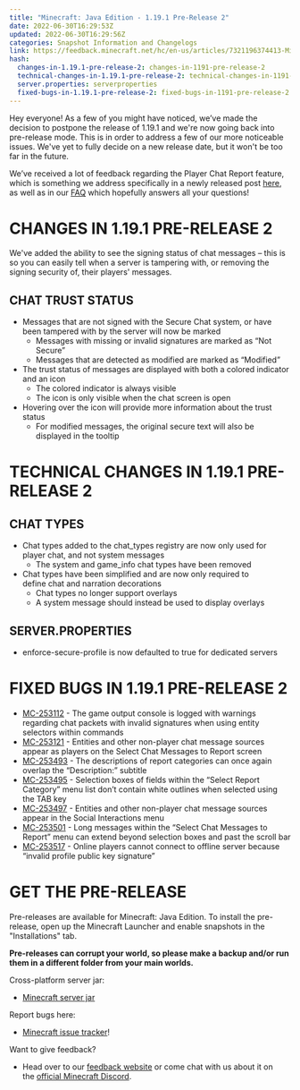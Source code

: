 ```yaml
---
title: "Minecraft: Java Edition - 1.19.1 Pre-Release 2"
date: 2022-06-30T16:29:53Z
updated: 2022-06-30T16:29:56Z
categories: Snapshot Information and Changelogs
link: https://feedback.minecraft.net/hc/en-us/articles/7321196374413-Minecraft-Java-Edition-1-19-1-Pre-Release-2
hash:
  changes-in-1.19.1-pre-release-2: changes-in-1191-pre-release-2
  technical-changes-in-1.19.1-pre-release-2: technical-changes-in-1191-pre-release-2
  server.properties: serverproperties
  fixed-bugs-in-1.19.1-pre-release-2: fixed-bugs-in-1191-pre-release-2
---
```


Hey everyone! As a few of you might have noticed, we’ve made the decision to postpone the release of 1.19.1 and we're now going back into pre-release mode. This is in order to address a few of our more noticeable issues. We've yet to fully decide on a new release date, but it won't be too far in the future.

We’ve received a lot of feedback regarding the Player Chat Report feature, which is something we address specifically in a newly released post [here](https://www.minecraft.net/article/addressing-player-chat-reporting-tool), as well as in our [FAQ](https://aka.ms/chatreportingfaq) which hopefully answers all your questions!

# CHANGES IN 1.19.1 PRE-RELEASE 2

We've added the ability to see the signing status of chat messages – this is so you can easily tell when a server is tampering with, or removing the signing security of, their players' messages.

## CHAT TRUST STATUS

- Messages that are not signed with the Secure Chat system, or have been tampered with by the server will now be marked
  - Messages with missing or invalid signatures are marked as “Not Secure”
  - Messages that are detected as modified are marked as “Modified”
- The trust status of messages are displayed with both a colored indicator and an icon
  - The colored indicator is always visible
  - The icon is only visible when the chat screen is open
- Hovering over the icon will provide more information about the trust status
  - For modified messages, the original secure text will also be displayed in the tooltip

# TECHNICAL CHANGES IN 1.19.1 PRE-RELEASE 2

## CHAT TYPES

- Chat types added to the chat_types registry are now only used for player chat, and not system messages
  - The system and game_info chat types have been removed
- Chat types have been simplified and are now only required to define chat and narration decorations
  - Chat types no longer support overlays
  - A system message should instead be used to display overlays

## SERVER.PROPERTIES

- enforce-secure-profile is now defaulted to true for dedicated servers

# FIXED BUGS IN 1.19.1 PRE-RELEASE 2

- [MC-253112](https://bugs.mojang.com/browse/MC-253112) - The game output console is logged with warnings regarding chat packets with invalid signatures when using entity selectors within commands
- [MC-253121](https://bugs.mojang.com/browse/MC-253121) - Entities and other non-player chat message sources appear as players on the Select Chat Messages to Report screen
- [MC-253493](https://bugs.mojang.com/browse/MC-253493) - The descriptions of report categories can once again overlap the “Description:” subtitle
- [MC-253495](https://bugs.mojang.com/browse/MC-253495) - Selection boxes of fields within the “Select Report Category” menu list don’t contain white outlines when selected using the TAB key
- [MC-253497](https://bugs.mojang.com/browse/MC-253497) - Entities and other non-player chat message sources appear in the Social Interactions menu
- [MC-253501](https://bugs.mojang.com/browse/MC-253501) - Long messages within the “Select Chat Messages to Report” menu can extend beyond selection boxes and past the scroll bar
- [MC-253517](https://bugs.mojang.com/browse/MC-253517) - Online players cannot connect to offline server because “invalid profile public key signature”

# GET THE PRE-RELEASE

Pre-releases are available for Minecraft: Java Edition. To install the pre-release, open up the Minecraft Launcher and enable snapshots in the "Installations" tab.

**Pre-releases can corrupt your world, so please make a backup and/or run them in a different folder from your main worlds.**

Cross-platform server jar:

- [Minecraft server jar](https://piston-data.mojang.com/v1/objects/17354c4963fb0176ad34595927ce62e55ea3daf4/server.jar)

Report bugs here:

- [Minecraft issue tracker](https://aka.ms/snapshotbugs?ref=blog)!

Want to give feedback?

- Head over to our [feedback website](https://aka.ms/snapshotfeedback) or come chat with us about it on the [official Minecraft Discord](https://discordapp.com/invite/minecraft).
